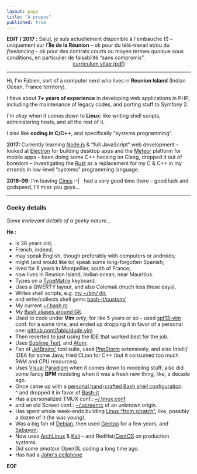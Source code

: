 ```yaml
---
layout: page
title: "À propos"
published: true
---
```


<div class="available-for-hire-notice">
  <strong>EDIT / 2017 :</strong> Salut, je suis actuellement disponible à l'embauche (!)
  &ndash; uniquement sur l'<b>Île de la Réunion</b>
  &ndash; ok pour du télé-travail et/ou du <em>freelancing</em>
  &ndash; ok pour des contrats courts ou moyen termes quoique sous conditions, en particulier de
  faisabilité “sans compromis”.
  <br>
  <center>
    <a href="/assets/Mr_Cadet_Fabien_-_Curriculum_Vitae_-_Light_Ver._1_-_Octobre_2017_-_Reunion.pdf">
      curriculum vitae (pdf)</a>
  </center>
</div>

<hr/>

Hi, I'm Fabien, sort of a computer nerd who lives in __Reunion Island__
(Indian Ocean, France territory).

I have about __7+ years of experience__ in developing web applications in PHP,
including the maintenance of legacy codes, and porting stuff to Symfony 2.

I'm _okay_ when it comes down to __Linux__: like writing shell scripts, administering
hosts, and all the rest of it.

I also like __coding in C/C++__, and specifically “systems programming”.

__2017:__ Currently learning [Node.js](https://nodejs.org/en/) & “full JavaScript”
web development
&ndash; looked at [Electron](https://electronjs.org) for building desktop apps
and the [Meteor](https://www.meteor.com/) platform for mobile apps
&ndash; been doing some C++ hacking on Clang, dropped it out of boredom
&ndash; investigating the [Rust](https://www.rust-lang.org/) as a replacement for
my C & C++ in my errands in low-level “systems” programming language.

__2016-09:__ I'm leaving [Cines](http://www.cines.fr/ "Centre Informatique National de l'Enseignement Supérieur &ndash; Montpellier, France") :-|
&nbsp; had a very good time there &ndash; good luck and godspeed, I'll miss you guys...

<hr>

### Geeky details

_Some irrelevant details of a geeky nature..._

__He :__

* is 36 years old;
* French, indeed;
* may speak English, though preferably with computers or androids;
* might (and would like to) speak some long-forgotten Spanish;
* lived for 8 years in Montpellier, south of France;
* now lives in Reunion Island, Indian ocean, near Mauritius.
* Types on a [TypeMatrix](http://typematrix.com/) keyboard.
* Uses a QWERTY layout, and also Colemak (much less these days).
* Writes shell scripts, e.g. [my ~/bin/ dir.](https://github.com/fabic/bash-it/tree/master/fabic/bin)
* and write/collects shell gems [bash-it/custom/](https://github.com/fabic/bash-it/tree/master/custom)
* My current [~/.bash.rc](https://github.com/fabic/bash-it/blob/master/dot_bashrc)
* My [Bash aliases around Git](https://github.com/fabic/bash-it/blob/master/aliases/available/git_fabic.aliases.bash).
* Used to code under __Vim__ _only_, for like 5 years or so
&ndash; used [spf13-vim](https://github.com/spf13/spf13-vim) conf. for a some time,
and ended up dropping it in favor of a personal one: [github.com/fabic/dude.vim](https://github.com/fabic/dude.vim)
* Then reverted to just using the IDE that worked best for the job.
* Uses [Sublime Text](https://www.sublimetext.com/), and [Atom](https://atom.io/).
* Fan of [JetBrains'](https://www.jetbrains.com/) tool suite, used [PhpStorm](https://www.jetbrains.com/phpstorm/) extensively,
and also Intellij' IDEA for some Java; tried CLion for C++ (but it consumed too much RAM and CPU resources).
* Uses [Visual Paradigm](https://www.visual-paradigm.com/) when it comes down to modeling stuff;
also did some fancy __BPM__ modeling when it was a fresh new thing, like, a decade ago.
* Once came up with a [personal hand-crafted Bash shell configuration](https://github.com/fabic/bash-fcj).
  <br>^ and dropped it in favor of [Bash-it](https://github.com/fabic/bash-it)
* Has a personalized TMUX conf.: [~/.tmux.conf](https://github.com/fabic/bash-it/blob/master/fabic/tmux.conf)
* and an old Screen conf.: [~/.screenrc](https://github.com/fabic/bash-it/blob/master/dot_screenrc) of an unknown origin.
* Has spent whole week-ends building [Linux “from scratch”](http://www.linuxfromscratch.org/), like, possibly a dozen of it (he was young).
* Was a big fan of [Debian](https://www.debian.org/), then used [Gentoo](https://gentoo.org/) for a few years,
and [Sabayon](https://www.sabayon.org/);
* Now uses [ArchLinux](https://www.archlinux.org/) & [Kali](https://www.kali.org/)
&ndash; and RedHat/[CentOS](https://www.centos.org/) on production systems.
* Did some _amateur_ OpenGL coding a long time ago.
* Has had a [John's cellphone](http://www.johnsphones.com/store/johns-phone-business/item45)

__EOF__
